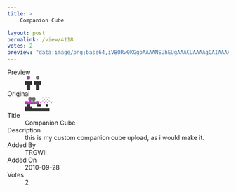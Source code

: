 ```yaml
---
title: >
    Companion Cube

layout: post
permalink: /view/4118
votes: 2
preview: "data:image/png;base64,iVBORw0KGgoAAAANSUhEUgAAACUAAAAgCAIAAAAaMSbnAAAABnRSTlMA/wD/AP5AXyvrAAAAvElEQVRIie2UQQ7CIBBFP6YncuqVGI8kXMnikcRFowKh7SdNXFT+qrQ8HkOGmhifeCeEBwDvvQtORQFYawGInEGEwU8F471fGW5mEzdpfarX6irO3RgZgw/1GcEBUNH5AYiMj8GH6rzvlkUBOFD1MXjm+0xNGT4MnvXL3E7pZouX62Hwsj+Lz7yMxLP+/EHK+rpvX4yINAHTdE+H43hpwo9+nt3XfS3J/p9Ll6m4c0th8KOfZ/d1X/f9j+8FvSZc9bfMCfUAAAAASUVORK5CYII="
---
```

<dl class="side-by-side">
<dt>Preview</dt>
<dd>
    <img class="preview" src="data:image/png;base64,iVBORw0KGgoAAAANSUhEUgAAACUAAAAgCAIAAAAaMSbnAAAABnRSTlMA/wD/AP5AXyvrAAAAvElEQVRIie2UQQ7CIBBFP6YncuqVGI8kXMnikcRFowKh7SdNXFT+qrQ8HkOGmhifeCeEBwDvvQtORQFYawGInEGEwU8F471fGW5mEzdpfarX6irO3RgZgw/1GcEBUNH5AYiMj8GH6rzvlkUBOFD1MXjm+0xNGT4MnvXL3E7pZouX62Hwsj+Lz7yMxLP+/EHK+rpvX4yINAHTdE+H43hpwo9+nt3XfS3J/p9Ll6m4c0th8KOfZ/d1X/f9j+8FvSZc9bfMCfUAAAAASUVORK5CYII=">
</dd>
<dt>Original</dt>
<dd>
    <img class="preview" src="data:image/png;base64,iVBORw0KGgoAAAANSUhEUgAAAEAAAAAgCAYAAACinX6EAAAA6ElEQVR42u2WCwrEIAxEvZN38rTeKUsXhFDqp04k6zqB0NKhal410xA6kXOWK1NKIlG+1yvL854ewKiNc59/9L2pBZSidIG6yJZuMf9bOCPvDocuaCbD7qGLub5w+cr6vqVbrqU35oo5w0zRq3aAC4Djj4BucrVO39K3b4K1Tv9kg0/6z9sg6vNW+myBMCDU5y10ZIvDRwRtcts3SdTnLf8TUJub0j2Kru0AFwDHHwHU5y101yaI+ryV7maD94gxSivRHWc9vvX6CIAATgPQW9BqIO5BAARAAPLPSQAEQAAEQAAEQADV+AB0xNeZJEVfGwAAAABJRU5ErkJggg==">
</dd>
<dt>Title</dt>
<dd>Companion Cube</dd>
<dt>Description</dt>
<dd>this is my custom companion cube upload, as i would make it.</dd>
<dt>Added By</dt>
<dd>TRGWII</dd>
<dt>Added On</dt>
<dd>2010-09-28</dd>
<dt>Votes</dt>
<dd>2</dd>
</dl>
